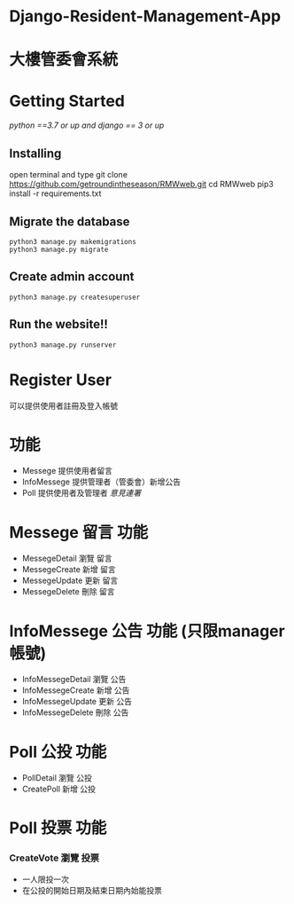 # Django-Resident-Management-App
# 大樓管委會系統

# Getting Started
*python ==3.7 or up and django == 3 or up*
## Installing
open terminal and type 
    git clone https://github.com/getroundintheseason/RMWweb.git
    cd RMWweb
    pip3 install -r requirements.txt

## Migrate the database
    python3 manage.py makemigrations
    python3 manage.py migrate
    
## Create admin account
    python3 manage.py createsuperuser

## Run the website!!
    python3 manage.py runserver

# Register User
可以提供使用者註冊及登入帳號

# 功能
- Messege 提供使用者留言
- InfoMessege 提供管理者（管委會）新增公告
- Poll 提供使用者及管理者 *意見連署*

# Messege 留言 功能
-  MessegeDetail 瀏覽 留言
-  MessegeCreate 新增 留言
-  MessegeUpdate 更新 留言
-  MessegeDelete 刪除 留言

# InfoMessege 公告 功能 (只限manager帳號)
-  InfoMessegeDetail 瀏覽 公告
-  InfoMessegeCreate 新增 公告
-  InfoMessegeUpdate 更新 公告
-  InfoMessegeDelete 刪除 公告

# Poll 公投 功能
-  PollDetail 瀏覽 公投
-  CreatePoll 新增 公投

# Poll 投票 功能 
### CreateVote 瀏覽 投票 
- 一人限投一次
- 在公投的開始日期及結束日期內始能投票
